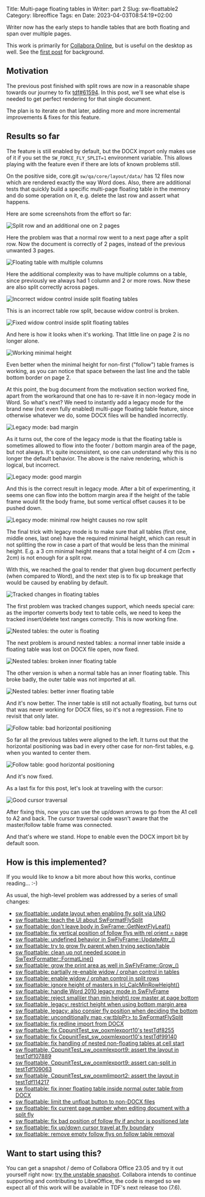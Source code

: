 Title: Multi-page floating tables in Writer: part 2
Slug: sw-floattable2
Category: libreoffice
Tags: en
Date: 2023-04-03T08:54:19+02:00

Writer now has the early steps to handle tables that are both floating and span over multiple pages.

This work is primarily for [Collabora Online](https://www.collaboraoffice.com/), but is useful on
the desktop as well. See the [first post]({filename}/2023/sw-floattable.md) for background.

## Motivation

The previous post finished with split rows are now in a reasonable shape towards our journey to fix
[tdf#61594](https://bugs.documentfoundation.org/show_bug.cgi?id=61594). In this post, we'll see what
else is needed to get perfect rendering for that single document.

The plan is to iterate on that later, adding more and more incremental improvements & fixes for this
feature.

## Results so far

The feature is still enabled by default, but the DOCX import only makes use of it if you set the
`SW_FORCE_FLY_SPLIT=1` environment variable. This allows playing with the feature even if there are
lots of known problems still.

On the positive side, core.git `sw/qa/core/layout/data/` has 12 files now which are rendered exactly
the way Word does. Also, there are additional tests that quickly build a specific multi-page
floating table in the memory and do some operation on it, e.g. delete the last row and assert what
happens.

Here are some screenshots from the effort so far:

![Split row and an additional one on 2 pages](https://share.vmiklos.hu/blog/sw-floattable2/2023-03-01-floattable-split-row-and-last-2pages-not-3pages-good.png)

Here the problem was that a normal row went to a next page after a split row. Now the document is
correctly of 2 pages, instead of the previous unwanted 3 pages.

![Floating table with multiple columns](https://share.vmiklos.hu/blog/sw-floattable2/2023-03-02-floattable-2cols-good.png)

Here the additional complexity was to have multiple columns on a table, since previously we always
had 1 column and 2 or more rows. Now these are also split correctly across pages.

![Incorrect widow control inside split floating tables](https://share.vmiklos.hu/blog/sw-floattable2/2023-03-03-floattable-widow-orphan-bad.png)

This is an incorrect table row split, because widow control is broken.

![Fixed widow control inside split floating tables](https://share.vmiklos.hu/blog/sw-floattable2/2023-03-07-floattable-widow-fixed.png)

And here is how it looks when it's working. That little line on page 2 is no longer alone.

![Working minimal height](https://share.vmiklos.hu/blog/sw-floattable2/2023-03-08-floattable-minimal-height-fixed.png)

Even better when the minimal height for non-first ("follow") table frames is working, as you can
notice that space between the last line and the table bottom border on page 2.

At this point, the bug document from the motivation section worked fine, apart from the workaround
that one has to re-save it in non-legacy mode in Word. So what's next? We need to instantly add a
legacy mode for the brand new (not even fully enabled) multi-page floating table feature, since
otherwise whatever we do, some DOCX files will be handled incorrectly.

![Legacy mode: bad margin](https://share.vmiklos.hu/blog/sw-floattable2/2023-03-09-floattable-legacy-margin-bad.png)

As it turns out, the core of the legacy mode is that the floating table is sometimes allowed to flow
into the footer / bottom margin area of the page, but not always. It's quite inconsistent, so one
can understand why this is no longer the default behavior. The above is the naive rendering, which
is logical, but incorrect.

![Legacy mode: good margin](https://share.vmiklos.hu/blog/sw-floattable2/2023-03-10-floattable-legacy-margin-good.png)

And this is the correct result in legacy mode. After a bit of experimenting, it seems one can flow into
the bottom margin area if the height of the table frame would fit the body frame, but some vertical
offset causes it to be pushed down.

![Legacy mode: minimal row height causes no row split](https://share.vmiklos.hu/blog/sw-floattable2/2023-03-13-floattable-legacy-min-row-height-no-split-good.png)

The final trick with legacy mode is to make sure that all tables (first one, middle ones, last one)
have the required minimal height, which can result in not splitting the row in case a part of that
would be less than the minimal height. E.g. a 3 cm minimal height means that a total height of 4 cm
(2cm + 2cm) is not enough for a split row.

With this, we reached the goal to render that given bug document perfectly (when compared to Word),
and the next step is to fix up breakage that would be caused by enabling by default.

![Tracked changes in floating tables](https://share.vmiklos.hu/blog/sw-floattable2/2023-03-14-floattable-redline.png)

The first problem was tracked changes support, which needs special care: as the importer
converts body text to table cells, we need to keep the tracked insert/delete text ranges correctly. This is
now working fine.

![Nested tables: the outer is floating](https://share.vmiklos.hu/blog/sw-floattable2/2023-03-16-floattable-inner-normal.png)

The next problem is around nested tables: a normal inner table inside a floating table was lost on
DOCX file open, now fixed.

![Nested tables: broken inner floating table](https://share.vmiklos.hu/blog/sw-floattable2/2023-03-17-floattable-nested-bad.png)

The other version is when a normal table has an inner floating table. This broke badly, the outer
table was not imported at all.

![Nested tables: better inner floating table](https://share.vmiklos.hu/blog/sw-floattable2/2023-03-20-floattable-nested-innerfloat-better.png)

And it's now better. The inner table is still not actually floating, but turns out that was never
working for DOCX files, so it's not a regression. Fine to revisit that only later.

![Follow table: bad horizontal positioning](https://share.vmiklos.hu/blog/sw-floattable2/2023-03-21-floattable-follow-pos-bad.png)

So far all the previous tables were aligned to the left. It turns out that the horizontal
positioning was bad in every other case for non-first tables, e.g. when you wanted to center them.

![Follow table: good horizontal positioning](https://share.vmiklos.hu/blog/sw-floattable2/2023-03-22-floattable-follow-pos-fixed.png)

And it's now fixed.

As a last fix for this post, let's look at traveling with the cursor:

![Good cursor traversal](https://share.vmiklos.hu/blog/sw-floattable2/2023-03-23-floattable-cursor-traversal-good.png)

After fixing this, now you can use the up/down arrows to go from the A1 cell to A2 and back. The
cursor traversal code wasn't aware that the master/follow table frame was connected.

And that's where we stand. Hope to enable even the DOCX import bit by default soon.

## How is this implemented?

If you would like to know a bit more about how this works, continue reading... :-)

As usual, the high-level problem was addressed by a series of small changes:

- [sw floattable: update layout when enabling fly split via UNO](https://git.libreoffice.org/core/commit/25a01778f998618d9a4d0de9da5784e0e60e3259)
- [sw floattable: teach the UI about SwFormatFlySplit](https://git.libreoffice.org/core/commit/e32dfaf15563372ffae6e0da53998e20068ebf81)
- [sw floattable: don't leave body in SwFrame::GetNextFlyLeaf()](https://git.libreoffice.org/core/commit/34794e122fb4570376e712a7a356fc41620a46c7)
- [sw floattable: fix vertical position of follow flys with rel orient = page](https://git.libreoffice.org/core/commit/b9bf9bf9d1d1e0fb9eb765cd5060d611af7176df)
- [sw floattable: undefined behavior in SwFlyFrame::UpdateAttr_()](https://git.libreoffice.org/core/commit/edaf6155496d452c67aa191c1d45a0328ef079e0)
- [sw floattable: try to grow fly parent when trying section/table](https://git.libreoffice.org/core/commit/e66632b023ee1cf25a381536f53458f631964bb8)
- [sw floattable: clean up not needed scope in SwTextFormatter::FormatLine()](https://git.libreoffice.org/core/commit/aac624d1e3cd6fc023e25fedbfe48ed330a308ec)
- [sw floattable: grow the print area as well in SwFlyFrame::Grow_()](https://git.libreoffice.org/core/commit/5d5dca66e17c90e20197d0d76113254b13ff0bb7)
- [sw floattable: partially re-enable widow / orphan control in tables](https://git.libreoffice.org/core/commit/65dd1525e826006f78f86688032459dbd7ab4bb4)
- [sw floattable: enable widow / orphan control in split rows](https://git.libreoffice.org/core/commit/78b1631e9649402e29c906c7023f55ed2cbe84f9)
- [sw floattable: ignore height of masters in lcl\_CalcMinRowHeight()](https://git.libreoffice.org/core/commit/913b71dbe06c33773c4d779e00c6ec4b6a4af59f)
- [sw floattable: handle Word 2010 legacy mode in SwFlyFrame](https://git.libreoffice.org/core/commit/da2707a83f13cba98b22aba1ca6568dbbc4c5fd8)
- [sw floattable: reject small(er than min height) row master at page bottom](https://git.libreoffice.org/core/commit/baebe41647e4522a2d58f7a4eb392ceab66fc2c9)
- [sw floattable, legacy: restrict height when using bottom margin area](https://git.libreoffice.org/core/commit/ee8e9b993595e728f827a5fe6ab1ae5fb1f6aaae)
- [sw floattable, legacy: also consier fly position when deciding the bottom](https://git.libreoffice.org/core/commit/90523e10ec053347719309403a4d8566da1dfc4a)
- [sw floattable: unconditionally map <w:tblpPr> to SwFormatFlySplit](https://git.libreoffice.org/core/commit/d477fa8ac1b0d3ee81427217bbb5950278ab16db)
- [sw floattable: fix redline import from DOCX](https://git.libreoffice.org/core/commit/9a9ee21ec237eda5df6ea70bfa3bec07b44b4d21)
- [sw floattable: fix CppunitTest\_sw\_ooxmlexport10's testTdf8255](https://git.libreoffice.org/core/commit/28325983db2f7613b94bc70ef920ba13ebe6d817)
- [sw floattable: fix CppunitTest\_sw\_ooxmlexport10's testTdf99140](https://git.libreoffice.org/core/commit/75249d502e83c10ec38ef8cc8ee58c6c877c6ee9)
- [sw floattable: fix handling of nested non-floating tables at cell start](https://git.libreoffice.org/core/commit/48818dd359fbf0f37e1b318de89ab2ea7d735f58)
- [sw floattable, CppunitTest\_sw\_ooxmlexport9: assert the layout in testTdf107889](https://git.libreoffice.org/core/commit/8bc607225e6bc9ba343e2292f9185b6491108e44)
- [sw floattable, CppunitTest\_sw\_ooxmlexport9: assert can-split in testTdf109063](https://git.libreoffice.org/core/commit/3911b23c89da02eca92a0069bf1035155b7fddae)
- [sw floattable, CppunitTest\_sw\_ooxmlimport2: assert the layout in testTdf114217](https://git.libreoffice.org/core/commit/28b16870553f436b8dd0f74894896136057402a3)
- [sw floattable: fix inner floating table inside normal outer table from DOCX](https://git.libreoffice.org/core/commit/a1b935ca1bb6d48241e73e7206a367fe2b51f948)
- [sw floattable: limit the unfloat button to non-DOCX files](https://git.libreoffice.org/core/commit/2b7b272e28bf95c4ed85cb118eacf065fb6dca3c)
- [sw floattable: fix current page number when editing document with a split fly](https://git.libreoffice.org/core/commit/015da04a8f3e1368c6b9668ca22d7e320e1ecae6)
- [sw floattable: fix bad position of follow fly if anchor is positioned late](https://git.libreoffice.org/core/commit/12a9009a1c19ee26c65fb44fc90f3432c88ab6a5)
- [sw floattable: fix up/down cursor travel at fly boundary](https://git.libreoffice.org/core/commit/3c3a47e911a7ee4d199fe96bd3003c7d9afa9deb)
- [sw floattable: remove empty follow flys on follow table removal](https://git.libreoffice.org/core/commit/f6fbd9d5ff5b049112e6ca7a8943c156b3e4f411)

## Want to start using this?

You can get a snapshot / demo of Collabora Office 23.05 and try it out yourself right now: [try the
unstable snapshot](https://www.collaboraoffice.com/collabora-office-latest-snapshot/).  Collabora
intends to continue supporting and contributing to LibreOffice, the code is merged so we expect all
of this work will be available in TDF's next release too (7.6).
